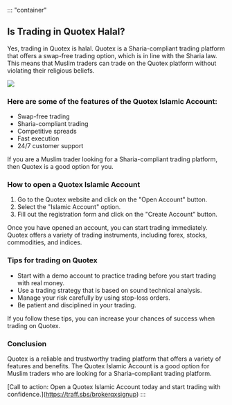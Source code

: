 ::: \"container\"
## Is Trading in Quotex Halal?

Yes, trading in Quotex is halal. Quotex is a Sharia-compliant trading
platform that offers a swap-free trading option, which is in line with
the Sharia law. This means that Muslim traders can trade on the Quotex
platform without violating their religious beliefs.

[![](https://static.quotex.io/files/4_en/300_250.jpg)](https://traff.sbs/brokerqxlid)

### Here are some of the features of the Quotex Islamic Account:

-   Swap-free trading
-   Sharia-compliant trading
-   Competitive spreads
-   Fast execution
-   24/7 customer support

If you are a Muslim trader looking for a Sharia-compliant trading
platform, then Quotex is a good option for you.

### How to open a Quotex Islamic Account

1.  Go to the Quotex website and click on the "Open Account"
    button.
2.  Select the "Islamic Account" option.
3.  Fill out the registration form and click on the "Create
    Account" button.

Once you have opened an account, you can start trading immediately.
Quotex offers a variety of trading instruments, including forex, stocks,
commodities, and indices.

### Tips for trading on Quotex

-   Start with a demo account to practice trading before you start
    trading with real money.
-   Use a trading strategy that is based on sound technical analysis.
-   Manage your risk carefully by using stop-loss orders.
-   Be patient and disciplined in your trading.

If you follow these tips, you can increase your chances of success when
trading on Quotex.

### Conclusion

Quotex is a reliable and trustworthy trading platform that offers a
variety of features and benefits. The Quotex Islamic Account is a good
option for Muslim traders who are looking for a Sharia-compliant trading
platform.

\[Call to action: Open a Quotex Islamic Account today and start trading
with confidence.\](https://traff.sbs/brokerqxsignup)
:::

